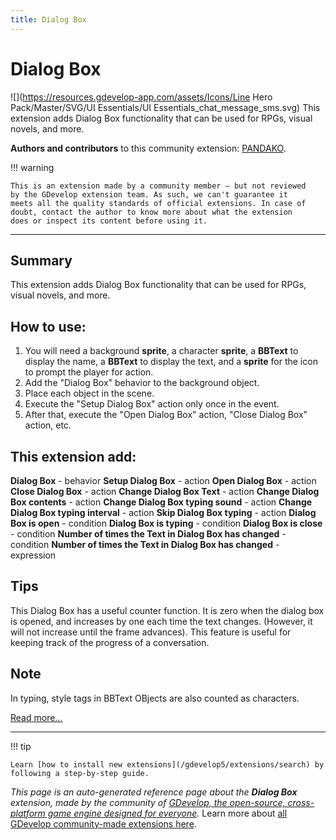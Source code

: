 ```yaml
---
title: Dialog Box
---
```

# Dialog Box

![](https://resources.gdevelop-app.com/assets/Icons/Line Hero Pack/Master/SVG/UI Essentials/UI Essentials_chat_message_sms.svg)
This extension adds Dialog Box functionality that can be used for RPGs, visual novels, and more.

**Authors and contributors** to this community extension: [PANDAKO](https://gd.games/PANDAKO).

!!! warning
    
        
    This is an extension made by a community member — but not reviewed
    by the GDevelop extension team. As such, we can't guarantee it
    meets all the quality standards of official extensions. In case of
    doubt, contact the author to know more about what the extension
    does or inspect its content before using it.
    

---

## Summary
This extension adds Dialog Box functionality that can be used for RPGs, visual novels, and more.

## How to use:
1. You will need a background **sprite**, a character **sprite**, a **BBText** to display the name, a **BBText** to display the text, and a **sprite** for the icon to prompt the player for action.
1. Add the "Dialog Box" behavior to the background object.
1. Place each object in the scene.
1. Execute the "Setup Dialog Box" action only once in the event.
1. After that, execute the "Open Dialog Box" action, "Close Dialog Box" action, etc.

## This extension add:

**Dialog Box** - behavior
**Setup Dialog Box** - action
**Open Dialog Box** - action
**Close Dialog Box** - action
**Change Dialog Box Text** - action
**Change Dialog Box contents** - action
**Change Dialog Box typing sound** - action
**Change Dialog Box typing interval** - action
**Skip Dialog Box typing** - action
**Dialog Box is open** - condition
**Dialog Box is typing** - condition
**Dialog Box is close** - condition
**Number of times the Text in Dialog Box has changed** - condition
**Number of times the Text in Dialog Box has changed** - expression

## Tips
This Dialog Box has a useful counter function.
It is zero when the dialog box is opened, and increases by one each time the text changes.
(However, it will not increase until the frame advances).
This feature is useful for keeping track of the progress of a conversation.

## Note
In typing, style tags in BBText OBjects are also counted as characters.


[Read more...](https://github.com/PANDAKO-GitHub/DialogBoxExtension)

---

!!! tip

    Learn [how to install new extensions](/gdevelop5/extensions/search) by following a step-by-step guide.

*This page is an auto-generated reference page about the **Dialog Box** extension, made by the community of [GDevelop, the open-source, cross-platform game engine designed for everyone](https://gdevelop.io/).* Learn more about [all GDevelop community-made extensions here](/gdevelop5/extensions).